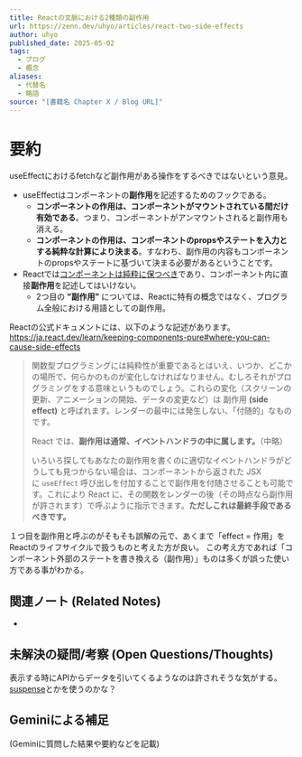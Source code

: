 ```yaml
---
title: Reactの文脈における2種類の副作用
url: https://zenn.dev/uhyo/articles/react-two-side-effects
author: uhyo
published_date: 2025-05-02
tags:
  - ブログ
  - 概念
aliases:
  - 代替名
  - 略語
source: "[書籍名 Chapter X / Blog URL]"
---
```

# 要約

useEffectにおけるfetchなど副作用がある操作をするべきではないという意見。
- useEffectはコンポーネントの**副作用**を記述するためのフックである。
	- **コンポーネントの作用は、コンポーネントがマウントされている間だけ有効である**。つまり、コンポーネントがアンマウントされると副作用も消える。
	- **コンポーネントの作用は、コンポーネントのpropsやステートを入力とする純粋な計算により決まる**。すなわち、副作用の内容もコンポーネントのpropsやステートに基づいて決まる必要があるということです。
- Reactでは[コンポーネントは純粋に保つべき](https://ja.react.dev/learn/keeping-components-pure)であり、コンポーネント内に直接**副作用**を記述してはいけない。
	- 2つ目の **“副作用”** については、Reactに特有の概念ではなく、プログラム全般における用語としての副作用。

Reactの公式ドキュメントには、以下のような記述があります。
https://ja.react.dev/learn/keeping-components-pure#where-you-can-cause-side-effects
> 関数型プログラミングには純粋性が重要であるとはいえ、いつか、どこかの場所で、何らかのものが変化しなければなりません。むしろそれがプログラミングをする意味というものでしょう。これらの変化（スクリーンの更新、アニメーションの開始、データの変更など）は 副作用 **(side effect)** と呼ばれます。レンダーの最中には発生しない、「付随的」なものです。
> 
> React では、**副作用は通常、イベントハンドラの中に属します。**（中略）
> 
> いろいろ探してもあなたの副作用を書くのに適切なイベントハンドラがどうしても見つからない場合は、コンポーネントから返された JSX に `useEffect` 呼び出しを付加することで副作用を付随させることも可能です。これにより React に、その関数をレンダーの後（その時点なら副作用が許されます）で呼ぶように指示できます。**ただしこれは最終手段であるべきです。**

１つ目を副作用と呼ぶのがそもそも誤解の元で、あくまで「effect = 作用」をReactのライフサイクルで扱うものと考えた方が良い。
この考え方であれば「コンポーネント外部のステートを書き換える（副作用）」ものは多くが誤った使い方である事がわかる。

## 関連ノート (Related Notes)
- 

## 未解決の疑問/考察 (Open Questions/Thoughts)
表示する時にAPIからデータを引いてくるようなのは許されそうな気がする。
[suspense](https://zenn.dev/uhyo/books/react-concurrent-handson/viewer/what-is-suspense)とかを使うのかな？

## Geminiによる補足
(Geminiに質問した結果や要約などを記載)